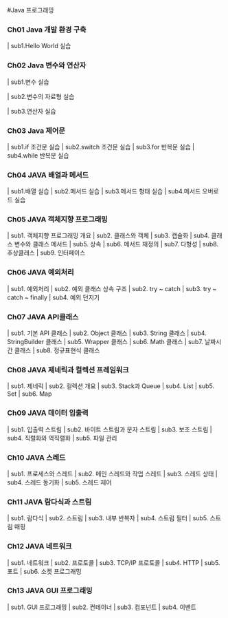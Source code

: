 #Java 프로그래밍

### **Ch01 Java 개발 환경 구축**  
| sub1.Hello World 실습
### **Ch02 Java 변수와 연산자**
| sub1.변수 실습

| sub2.변수의 자료형 실습

| sub3.연산자 실습

### **Ch03 Java 제어문**  
| sub1.if 조건문 실습
| sub2.switch 조건문 실습
| sub3.for 반복문 실습
| sub4.while 반복문 실습
### **Ch04 JAVA 배열과 메서드** 
| sub1.배열 실습
| sub2.메서드 실습
| sub3.메서드 형태 실습
| sub4.메서드 오버로드 실습
### **Ch05 JAVA 객체지향 프로그래밍**  
| sub1. 객체지향 프로그래밍 개요
| sub2. 클래스와 객체
| sub3. 캡슐화
| sub4. 클래스 변수와 클래스 메서드
| sub5. 상속
| sub6. 메서드 재정의
| sub7. 다형성
| sub8. 추상클래스
| sub9. 인터페이스
### **Ch06 JAVA 예외처리**  
| sub1. 예외처리
| sub2. 예외 클래스 상속 구조
| sub2. try ~ catch
| sub3. try ~ catch ~ finally
| sub4. 예외 던지기
### **Ch07 JAVA API클래스**  
| sub1. 기본 API 클래스
| sub2. Object 클래스
| sub3. String 클래스
| sub4. StringBuilder 클래스
| sub5. Wrapper 클래스
| sub6. Math 클래스
| sub7. 날짜시간 클래스
| sub8. 정규표현식 클래스
### **Ch08 JAVA 제네릭과 컬렉션 프레임워크**  
| sub1. 제네릭
| sub2. 컬렉션 개요
| sub3. Stack과 Queue
| sub4. List
| sub5. Set
| sub6. Map
### **Ch09 JAVA 데이터 입출력**  
| sub1. 입출력 스트림
| sub2. 바이트 스트림과 문자 스트림
| sub3. 보조 스트림
| sub4. 직렬화와 역직렬화
| sub5. 파일 관리
### **Ch10 JAVA 스레드**  
| sub1. 프로세스와 스레드
| sub2. 메인 스레드와 작업 스레드
| sub3. 스레드 상태
| sub4. 스레드 동기화
| sub5. 스레드 제어
### **Ch11 JAVA 람다식과 스트림**  
| sub1. 람다식
| sub2. 스트림
| sub3. 내부 반복자
| sub4. 스트림 필터
| sub5. 스트림 매핑
### **Ch12 JAVA 네트워크**  
| sub1. 네트워크
| sub2. 프로토콜
| sub3. TCP/IP 프로토콜
| sub4. HTTP
| sub5. 포트
| sub6. 소켓 프로그래밍
### **Ch13 JAVA GUI 프로그래밍**  
| sub1. GUI 프로그래밍
| sub2. 컨테이너
| sub3. 컴포넌트
| sub4. 이벤트
